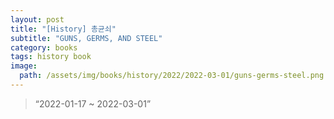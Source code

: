 ```yaml
---
layout: post
title: "[History] 총균쇠"
subtitle: "GUNS, GERMS, AND STEEL"
category: books
tags: history book
image:
  path: /assets/img/books/history/2022/2022-03-01/guns-germs-steel.png
---
```


> “2022-01-17 ~ 2022-03-01”